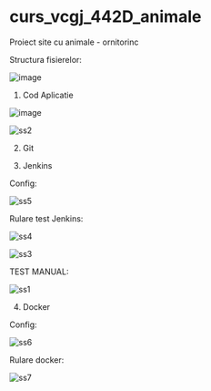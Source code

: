 # curs_vcgj_442D_animale

Proiect site cu animale - ornitorinc

Structura fisierelor:

![image](https://github.com/ivchrisp/curs_vcgj_442D_animale/assets/127770386/aefe71bc-2308-4c70-9852-64e813d1d5bf)

1. Cod Aplicatie

![image](https://github.com/ivchrisp/curs_vcgj_442D_animale/assets/127770386/c486be58-0b26-4fe6-8fab-c61125bb06ee)

![ss2](https://github.com/ivchrisp/curs_vcgj_442D_animale/assets/127770386/4e80caad-1232-453e-98e8-e20e56119fa9)


2. Git



3. Jenkins

Config:

![ss5](https://github.com/ivchrisp/curs_vcgj_442D_animale/assets/127770386/0578b008-1597-4272-a669-14fc88dc70ad)

Rulare test Jenkins:

![ss4](https://github.com/ivchrisp/curs_vcgj_442D_animale/assets/127770386/92e438e9-2169-4670-b4fd-166fde8a607e)

![ss3](https://github.com/ivchrisp/curs_vcgj_442D_animale/assets/127770386/c50e92ab-89cb-426a-8c41-305e9831e3a1)

TEST MANUAL:

![ss1](https://github.com/ivchrisp/curs_vcgj_442D_animale/assets/127770386/f7f6ea39-8bb5-4628-851b-f055db4184da)


4. Docker

Config:

![ss6](https://github.com/ivchrisp/curs_vcgj_442D_animale/assets/127770386/78423ddf-8544-44ae-8e20-8531ade96447)

Rulare docker:

![ss7](https://github.com/ivchrisp/curs_vcgj_442D_animale/assets/127770386/6c8bac6c-28eb-441f-aca6-c920e0285985)

